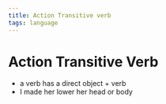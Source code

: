 ```yaml
---
title: Action Transitive verb
tags: language
---
```


# Action Transitive Verb
- a verb has a direct object + verb
- I made her lower her head or body




